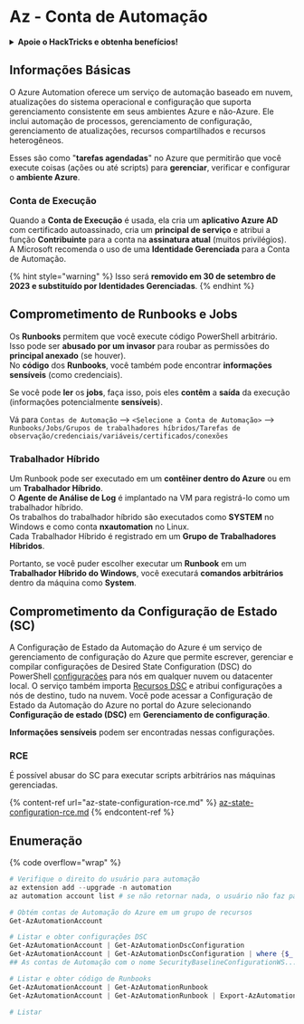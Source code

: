 # Az - Conta de Automação

<details>

<summary><strong>Apoie o HackTricks e obtenha benefícios!</strong></summary>

* Se você deseja ver sua **empresa anunciada no HackTricks** ou se deseja acessar a **última versão do PEASS ou baixar o HackTricks em PDF**, confira os [**PLANOS DE ASSINATURA**](https://github.com/sponsors/carlospolop)!
* Obtenha o [**swag oficial do PEASS & HackTricks**](https://peass.creator-spring.com)
* Descubra [**The PEASS Family**](https://opensea.io/collection/the-peass-family), nossa coleção exclusiva de [**NFTs**](https://opensea.io/collection/the-peass-family)
* **Junte-se ao** 💬 [**grupo do Discord**](https://discord.gg/hRep4RUj7f) ou ao [**grupo do telegram**](https://t.me/peass) ou **siga-me** no **Twitter** 🐦 [**@carlospolopm**](https://twitter.com/carlospolopm).

</details>

## Informações Básicas

O Azure Automation oferece um serviço de automação baseado em nuvem, atualizações do sistema operacional e configuração que suporta gerenciamento consistente em seus ambientes Azure e não-Azure. Ele inclui automação de processos, gerenciamento de configuração, gerenciamento de atualizações, recursos compartilhados e recursos heterogêneos.

Esses são como "**tarefas agendadas**" no Azure que permitirão que você execute coisas (ações ou até scripts) para **gerenciar**, verificar e configurar o **ambiente Azure**.

### Conta de Execução

Quando a **Conta de Execução** é usada, ela cria um **aplicativo Azure AD** com certificado autoassinado, cria um **principal de serviço** e atribui a função **Contribuinte** para a conta na **assinatura atual** (muitos privilégios).\
A Microsoft recomenda o uso de uma **Identidade Gerenciada** para a Conta de Automação.

{% hint style="warning" %}
Isso será **removido em 30 de setembro de 2023 e substituído por Identidades Gerenciadas**.
{% endhint %}

## Comprometimento de Runbooks e Jobs

Os **Runbooks** permitem que você execute código PowerShell arbitrário. Isso pode ser **abusado por um invasor** para roubar as permissões do **principal anexado** (se houver).\
No **código** dos **Runbooks**, você também pode encontrar **informações sensíveis** (como credenciais).

Se você pode **ler** os **jobs**, faça isso, pois eles **contêm** a **saída** da execução (informações potencialmente **sensíveis**).

Vá para `Contas de Automação` --> `<Selecione a Conta de Automação>` --> `Runbooks/Jobs/Grupos de trabalhadores híbridos/Tarefas de observação/credenciais/variáveis/certificados/conexões`

### Trabalhador Híbrido

Um Runbook pode ser executado em um **contêiner dentro do Azure** ou em um **Trabalhador Híbrido**.\
O **Agente de Análise de Log** é implantado na VM para registrá-lo como um trabalhador híbrido.\
Os trabalhos do trabalhador híbrido são executados como **SYSTEM** no Windows e como conta **nxautomation** no Linux.\
Cada Trabalhador Híbrido é registrado em um **Grupo de Trabalhadores Híbridos**.

Portanto, se você puder escolher executar um **Runbook** em um **Trabalhador Híbrido do Windows**, você executará **comandos arbitrários** dentro da máquina como **System**.

## Comprometimento da Configuração de Estado (SC)

A Configuração de Estado da Automação do Azure é um serviço de gerenciamento de configuração do Azure que permite escrever, gerenciar e compilar configurações de Desired State Configuration (DSC) do PowerShell [configurações](https://learn.microsoft.com/en-us/powershell/dsc/configurations/configurations) para nós em qualquer nuvem ou datacenter local. O serviço também importa [Recursos DSC](https://learn.microsoft.com/en-us/powershell/dsc/resources/resources) e atribui configurações a nós de destino, tudo na nuvem. Você pode acessar a Configuração de Estado da Automação do Azure no portal do Azure selecionando **Configuração de estado (DSC)** em **Gerenciamento de configuração**.

**Informações sensíveis** podem ser encontradas nessas configurações.

### RCE

É possível abusar do SC para executar scripts arbitrários nas máquinas gerenciadas.

{% content-ref url="az-state-configuration-rce.md" %}
[az-state-configuration-rce.md](az-state-configuration-rce.md)
{% endcontent-ref %}

## Enumeração

{% code overflow="wrap" %}
```powershell
# Verifique o direito do usuário para automação
az extension add --upgrade -n automation
az automation account list # se não retornar nada, o usuário não faz parte de um grupo de Automação

# Obtém contas de Automação do Azure em um grupo de recursos
Get-AzAutomationAccount

# Listar e obter configurações DSC
Get-AzAutomationAccount | Get-AzAutomationDscConfiguration
Get-AzAutomationAccount | Get-AzAutomationDscConfiguration | where {$_.name -match '<name>'} | Export-AzAutomationDscConfiguration -OutputFolder . -Debug
## As contas de Automação com o nome SecurityBaselineConfigurationWS... estão lá por padrão (não são interessantes)

# Listar e obter código de Runbooks
Get-AzAutomationAccount | Get-AzAutomationRunbook
Get-AzAutomationAccount | Get-AzAutomationRunbook | Export-AzAutomationRunbook -OutputFolder /tmp

# Listar